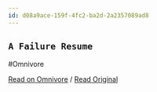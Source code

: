 ```yaml
---
id: d08a9ace-159f-4fc2-ba2d-2a2357089ad8
---
```


## `A Failure Resume`
#Omnivore

[Read on Omnivore](https://omnivore.app/me/a-failure-resume-191f4f1e111) / [Read Original](https://jzhao.xyz/posts/a-failure-resume)


